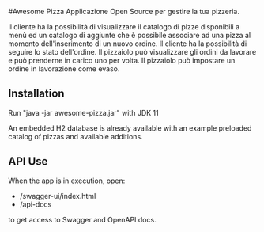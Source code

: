 #Awesome Pizza
Applicazione Open Source per gestire la tua pizzeria.

Il cliente ha la possibilità di visualizzare il catalogo di pizze disponibili a menù ed un catalogo di aggiunte che è possibile associare ad una pizza al momento dell'inserimento di un nuovo ordine.
Il cliente ha la possibilità di seguire lo stato dell'ordine.
Il pizzaiolo può visualizzare gli ordini da lavorare e può prenderne in carico uno per volta.
Il pizzaiolo può impostare un ordine in lavorazione come evaso.
 

Installation
------------

Run "java -jar awesome-pizza.jar" with JDK 11

An embedded H2 database is already available with an example preloaded catalog of pizzas and available additions.  

API Use
------------
When the app is in execution, open:

- /swagger-ui/index.html
- /api-docs

to get access to Swagger and OpenAPI docs.